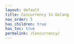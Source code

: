 ```yaml
---
layout: default
title: Concurrency In Golang
nav_order: 5
has_children: true
has_toc: true
permalink: /Concurrency/
---
```

